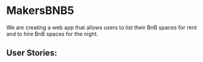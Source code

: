 # MakersBNB5

We are creating a web app that allows users to list their BnB spaces for rent and to hire BnB spaces for the night.

User Stories:
----


